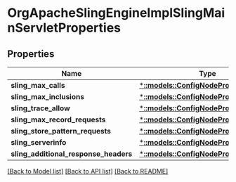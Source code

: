 # OrgApacheSlingEngineImplSlingMainServletProperties

## Properties
Name | Type | Description | Notes
------------ | ------------- | ------------- | -------------
**sling_max_calls** | [***::models::ConfigNodePropertyInteger**](configNodePropertyInteger.md) |  | [optional] 
**sling_max_inclusions** | [***::models::ConfigNodePropertyInteger**](configNodePropertyInteger.md) |  | [optional] 
**sling_trace_allow** | [***::models::ConfigNodePropertyBoolean**](configNodePropertyBoolean.md) |  | [optional] 
**sling_max_record_requests** | [***::models::ConfigNodePropertyInteger**](configNodePropertyInteger.md) |  | [optional] 
**sling_store_pattern_requests** | [***::models::ConfigNodePropertyArray**](configNodePropertyArray.md) |  | [optional] 
**sling_serverinfo** | [***::models::ConfigNodePropertyString**](configNodePropertyString.md) |  | [optional] 
**sling_additional_response_headers** | [***::models::ConfigNodePropertyArray**](configNodePropertyArray.md) |  | [optional] 

[[Back to Model list]](../README.md#documentation-for-models) [[Back to API list]](../README.md#documentation-for-api-endpoints) [[Back to README]](../README.md)


